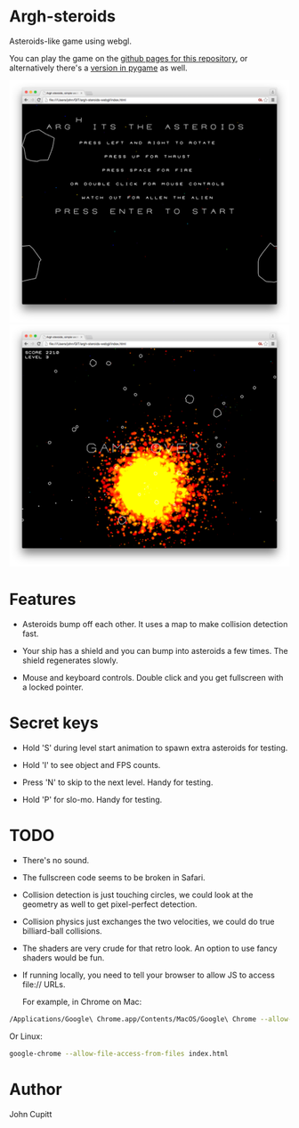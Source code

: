 # Argh-steroids

Asteroids-like game using webgl. 

You can play the game on the [github pages for this
repository](http://jcupitt.github.io/argh-steroids-webgl), or alternatively
there's a [version in pygame](https://github.com/jcupitt/argh-steroids)
as well.

![Start screen](/screenshots/start_screen.png)
![In play](/screenshots/play.png)

# Features

* Asteroids bump off each other. It uses a map to make collision detection
  fast.

* Your ship has a shield and you can bump into asteroids a few times. The
  shield regenerates slowly.

* Mouse and keyboard controls. Double click and you get fullscreen with a
  locked pointer. 

# Secret keys

* Hold 'S' during level start animation to spawn extra asteroids for testing.

* Hold 'I' to see object and FPS counts.

* Press 'N' to skip to the next level. Handy for testing. 

* Hold 'P' for slo-mo. Handy for testing. 

# TODO

* There's no sound. 

* The fullscreen code seems to be broken in Safari.

* Collision detection is just touching circles, we could look at the geometry
  as well to get pixel-perfect detection.

* Collision physics just exchanges the two velocities, we could do true
  billiard-ball collisions.

* The shaders are very crude for that retro look. An option to use fancy
  shaders would be fun. 

* If running locally, you need to tell your browser to allow JS to access
  file:// URLs. 
  
  For example, in Chrome on Mac:

```bash
/Applications/Google\ Chrome.app/Contents/MacOS/Google\ Chrome --allow-file-access-from-files

```

  Or Linux:

```bash
google-chrome --allow-file-access-from-files index.html
```
 
# Author

John Cupitt
